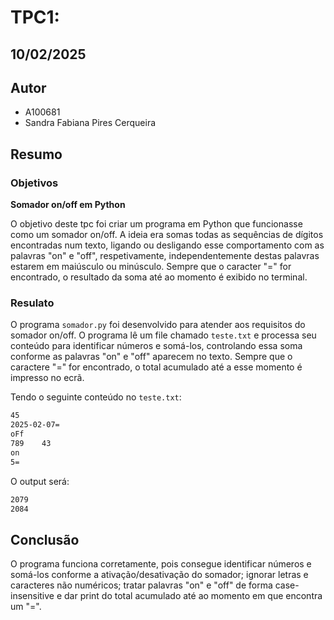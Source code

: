 # TPC1: 
## 10/02/2025

## Autor

- A100681
- Sandra Fabiana Pires Cerqueira

## Resumo
### Objetivos 
**Somador on/off em Python**

O objetivo deste tpc foi criar um programa em Python que funcionasse como um somador on/off.
A ideia era somas todas as sequências de dígitos encontradas num texto, ligando ou desligando esse comportamento com as palavras "on" e "off", respetivamente, independentemente destas palavras estarem em maiúsculo ou minúsculo. Sempre que o caracter "=" for encontrado, o resultado da soma até ao momento é exibido no terminal.

### Resulato
O programa `somador.py` foi desenvolvido para atender aos requisitos do somador on/off.
O programa lê um file chamado `teste.txt` e processa seu conteúdo para identificar números e somá-los, controlando essa soma conforme as palavras "on" e "off" aparecem no texto. Sempre que o caractere "=" for encontrado, o total acumulado até a esse momento é impresso no ecrã.

Tendo o seguinte conteúdo no `teste.txt`:

```txt
45
2025-02-07=
oFf
789    43
on
5=
```
O output será:

```txt 
2079
2084
```

## Conclusão
O programa funciona corretamente, pois consegue identificar números e somá-los conforme a ativação/desativação do somador; ignorar letras e caracteres não numéricos; tratar palavras "on" e "off" de forma case-insensitive e dar print do total acumulado até ao momento em que encontra um "=".



